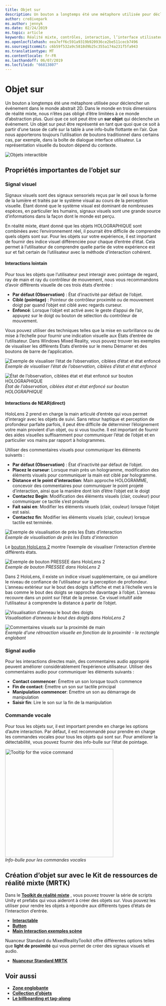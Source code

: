 ```yaml
---
title: Objet sur
description: Un bouton a longtemps été une métaphore utilisée pour déclencher un événement dans le monde abstrait 2D. Dans le monde en trois dimensions de réalité mixte, nous n’êtes pas obligé d’être limitées à ce monde d’abstraction plus.
author: cre8ivepark
ms.author: jennyk
ms.date: 02/24/2019
ms.topic: article
keywords: Réalité mixte, contrôles, interaction, l’interface utilisateur, l’expérience utilisateur
ms.openlocfilehash: eea7eff6c591a9319b920936ce2be511cecb7496
ms.sourcegitcommit: c6b59f532a9c5818d9b25c355a174a231f5fa943
ms.translationtype: MT
ms.contentlocale: fr-FR
ms.lasthandoff: 06/07/2019
ms.locfileid: "66813807"
---
```

# <a name="interactable-object"></a>Objet sur

Un bouton a longtemps été une métaphore utilisée pour déclencher un événement dans le monde abstrait 2D. Dans le monde en trois dimensions de réalité mixte, nous n’êtes pas obligé d’être limitées à ce monde d’abstraction plus. Quoi que ce soit peut être un **sur objet** qui déclenche un événement. Un objet sur peut être représenté en tant que quoi que ce soit à partir d’une tasse de café sur la table à une info-bulle flottante en l’air. Que nous apporterons toujours l’utilisation de boutons traditionnel dans certains cas, par exemple, dans la boîte de dialogue interface utilisateur. La représentation visuelle du bouton dépend du contexte.

![Objets interactible](images/640px-interactibleobject-hero-640px.jpg)


## <a name="important-properties-of-the-interactable-object"></a>Propriétés importantes de l’objet sur

### <a name="visual-cue"></a>Signal visuel

Signaux visuels sont des signaux sensoriels reçus par le œil sous la forme de la lumière et traités par le système visual au cours de la perception visuelle. Étant donné que le système visual est dominant de nombreuses espèces, en particulier les humains, signaux visuels sont une grande source d’informations dans la façon dont le monde est perçu.

En réalité mixte, étant donné que les objets HOLOGRAPHIQUE sont combinées avec l’environnement réel, il pourrait être difficile de comprendre quels objets sont sur. Pour les objets sur votre expérience, il est important de fournir des indice visuel différenciée pour chaque d’entrée d’état. Cela permet à l’utilisateur de comprendre quelle partie de votre expérience est sur et fait certain de l’utilisateur avec la méthode d’interaction cohérent.

#### <a name="far-interactions"></a>Interactions lointain

Pour tous les objets que l’utilisateur peut interagir avec pointage de regard, ray de main et ray du contrôleur de mouvement, nous vous recommandons d’avoir différents visuelle de ces trois états d’entrée :
* **Par défaut (Observation)** : État d’inactivité par défaut de l’objet.
* **Ciblé (pointage)** : Pointeur de contrôleur proximité ou de mouvement doigt par quand l’objet est ciblé avec regards curseur.
* **Enfoncé**: Lorsque l’objet est activé avec le geste d’appui de l’air, appuyez sur le doigt ou bouton de sélection du contrôleur de mouvement.

Vous pouvez utiliser des techniques telles que la mise en surbrillance ou de mise à l’échelle pour fournir une indication visuelle aux États d’entrée de l’utilisateur. Dans Windows Mixed Reality, vous pouvez trouver les exemples de visualiser les différents États d’entrée sur le menu Démarrer et des boutons de barre de l’application. 

![Exemple de visualiser l’état de l’observation, ciblées d’état et état enfoncé](images/640px-interactibleobject-states.png)<br>
*Exemple de visualiser l’état de l’observation, ciblées d’état et état enfoncé*

![État de l’observation, ciblées état et état enfoncé sur bouton HOLOGRAPHIQUE](images/MRTK_InteractableState.png)<br>
*État de l’observation, ciblées état et état enfoncé sur bouton HOLOGRAPHIQUE*

#### <a name="neardirect-interactions"></a>Interactions de NEAR(direct)

HoloLens 2 prend en charge la main articulé d’entrée qui vous permet d’interagir avec les objets de suivi. Sans retour haptique et perception de profondeur parfaite parfois, il peut être difficile de déterminer l’éloignement votre main provient d’un objet, ou si vous touche. Il est important de fournir des aides visuelles suffisamment pour communiquer l’état de l’objet et en particulier vos mains par rapport à hologrammes.

Utiliser des commentaires visuels pour communiquer les éléments suivants :
* **Par défaut (Observation)** : État d’inactivité par défaut de l’objet.
* **Placez le curseur**: Lorsque main près un hologramme, modification des éléments visuels pour communiquer la main est ciblé par hologramme. 
* **Distance et le point d’interaction**: Main approche HOLOGRAMME, concevoir des commentaires pour communiquer le point projeté d’interaction, ainsi que la manière dont loin d’être l’objet est le doigt
* **Contactez Begin**: Modification des éléments visuels (clair, couleur) pour communiquer ce tactile s’est produite
* **Fait saisi en**: Modifier les éléments visuels (clair, couleur) lorsque l’objet est saisi.
* **Contactez fin**: Modifier les éléments visuels (clair, couleur) lorsque tactile est terminée.

![Exemple de visualisation de près les États d’interaction](images/640px-interactibleobject-states-near.jpg)<br>
*Exemple de visualisation de près les États d’interaction*

Le [bouton HoloLens 2](https://microsoft.github.io/MixedRealityToolkit-Unity/Documentation/README_Button.html) montre l’exemple de visualiser l’interaction d’entrée différents états.

![Exemple de bouton PRESSEE dans HoloLens 2](images/640px-interactibleobject-pressablebutton-650px2.jpg)<br>
*Exemple de bouton PRESSEE dans HoloLens 2*

Dans 2 HoloLens, il existe un indice visuel supplémentaire, ce qui améliore le niveau de confiance de l’utilisateur sur la perception de profondeur. L’anneau extérieur sur le bout des doigts s’affiche et met à l’échelle vers le bas comme le bout des doigts se rapproche davantage à l’objet. L’anneau recouvre dans un point sur l’état de la presse. Ce visuel intuitif aide l’utilisateur à comprendre la distance à partir de l’objet.

![Visualisation d’anneau le bout des doigts](images/640px-interactibleobject-pressablebutton-650px3.jpg)<br>
*Visualisation d’anneau le bout des doigts dans HoloLens 2*

![Commentaires visuels sur la proximité de main](images/HoloLens2_Proximity.gif)<br>
*Exemple d’une rétroaction visuelle en fonction de la proximité - le rectangle englobant*


### <a name="audio-cue"></a>Signal audio
Pour les interactions directes main, des commentaires audio approprié peuvent améliorer considérablement l’expérience utilisateur. Utiliser des commentaires audio pour communiquer les éléments suivants :
* **Contact commencer**: Émettre un son lorsque touch commence
* **Fin de contact**: Émettre un son sur tactile principal
* **Manipulation commencer**: Émettre un son au démarrage de manipulation
* **Saisir fin**: Lire le son sur la fin de la manipulation

### <a name="voice-command"></a>Commande vocale
Pour tous les objets sur, il est important prendre en charge les options d’autre interaction. Par défaut, il est recommandé pour prendre en charge les commandes vocales pour tous les objets qui sont sur. Pour améliorer la détectabilité, vous pouvez fournir des info-bulle sur l’état de pointage.

<img src="images/640px-interactibleobject-voicecommand.jpg" alt="Tooltip for the voice command" title="Info-bulle pour les commandes vocales" width="350"><br/>*Info-bulle pour les commandes vocales*

## <a name="creating-interactable-object-with-mixed-reality-toolkit-mrtk"></a>Création d’objet sur avec le Kit de ressources de réalité mixte (MRTK)

Dans le  **[Toolkit de réalité mixte](https://github.com/Microsoft/MixedRealityToolkit-Unity)** , vous pouvez trouver la série de scripts Unity et prefabs qui vous aideront à créer des objets sur. Vous pouvez les utiliser pour rendre les objets à répondre aux différents types d’états de l’interaction d’entrée.

* **[Interactable](https://microsoft.github.io/MixedRealityToolkit-Unity/Documentation/README_Interactable.html)**
* **[Button](https://microsoft.github.io/MixedRealityToolkit-Unity/Documentation/README_Button.html)**
* **[Main Interaction exemples scène](https://github.com/microsoft/MixedRealityToolkit-Unity/blob/mrtk_release/Documentation/README_HandInteractionExamples.md)**

Nuanceur Standard du MixedRealityToolkit offre différentes options telles que **light de proximité** qui vous permet de créer des signaux visuels et audio.
* **[Nuanceur Standard MRTK](https://github.com/microsoft/MixedRealityToolkit-Unity/blob/mrtk_development/Documentation/README_MRTKStandardShader.md)**


## <a name="see-also"></a>Voir aussi

* **[Zone englobante](app-bar-and-bounding-box.md)**
* **[Collection d’objets](object-collection.md)**
* **[Le billboarding et tag-along](billboarding-and-tag-along.md)**
